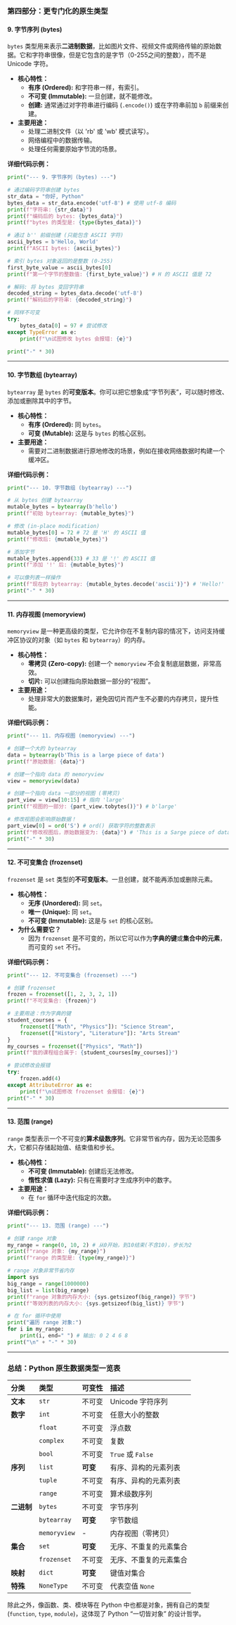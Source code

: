 
### 第四部分：更专门化的原生类型

#### 9. 字节序列 (bytes)

`bytes` 类型用来表示**二进制数据**，比如图片文件、视频文件或网络传输的原始数据。它和字符串很像，但是它包含的是字节（0-255之间的整数），而不是 Unicode 字符。

* **核心特性：**
  * **有序 (Ordered):** 和字符串一样，有索引。
  * **不可变 (Immutable):** 一旦创建，就不能修改。
  * **创建:** 通常通过对字符串进行编码 (`.encode()`) 或在字符串前加 `b` 前缀来创建。
* **主要用途：**
  * 处理二进制文件（以 'rb' 或 'wb' 模式读写）。
  * 网络编程中的数据传输。
  * 处理任何需要原始字节流的场景。

**详细代码示例：**

```python
print("--- 9. 字节序列 (bytes) ---")

# 通过编码字符串创建 bytes
str_data = "你好, Python"
bytes_data = str_data.encode('utf-8') # 使用 utf-8 编码
print(f"字符串: {str_data}")
print(f"编码后的 bytes: {bytes_data}")
print(f"bytes 的类型是: {type(bytes_data)}")

# 通过 b'' 前缀创建 (只能包含 ASCII 字符)
ascii_bytes = b'Hello, World'
print(f"ASCII bytes: {ascii_bytes}")

# 索引 bytes 对象返回的是整数 (0-255)
first_byte_value = ascii_bytes[0]
print(f"第一个字节的整数值: {first_byte_value}") # H 的 ASCII 值是 72

# 解码: 将 bytes 变回字符串
decoded_string = bytes_data.decode('utf-8')
print(f"解码后的字符串: {decoded_string}")

# 同样不可变
try:
    bytes_data[0] = 97 # 尝试修改
except TypeError as e:
    print(f"\n试图修改 bytes 会报错: {e}")

print("-" * 30)
```

---

#### 10. 字节数组 (bytearray)

`bytearray` 是 `bytes` 的**可变版本**。你可以把它想象成“字节列表”，可以随时修改、添加或删除其中的字节。

* **核心特性：**
  * **有序 (Ordered):** 同 `bytes`。
  * **可变 (Mutable):** 这是与 `bytes` 的核心区别。
* **主要用途：**
  * 需要对二进制数据进行原地修改的场景，例如在接收网络数据时构建一个缓冲区。

**详细代码示例：**

```python
print("--- 10. 字节数组 (bytearray) ---")

# 从 bytes 创建 bytearray
mutable_bytes = bytearray(b'hello')
print(f"初始 bytearray: {mutable_bytes}")

# 修改 (in-place modification)
mutable_bytes[0] = 72 # 72 是 'H' 的 ASCII 值
print(f"修改后: {mutable_bytes}")

# 添加字节
mutable_bytes.append(33) # 33 是 '!' 的 ASCII 值
print(f"添加 '!' 后: {mutable_bytes}")

# 可以像列表一样操作
print(f"现在的 bytearray: {mutable_bytes.decode('ascii')}") # 'Hello!'
print("-" * 30)
```

---

#### 11. 内存视图 (memoryview)

`memoryview` 是一种更高级的类型，它允许你在不复制内容的情况下，访问支持缓冲区协议的对象（如 `bytes` 和 `bytearray`）的内存。

* **核心特性：**
  * **零拷贝 (Zero-copy):** 创建一个 `memoryview` 不会复制底层数据，非常高效。
  * **切片:** 可以创建指向原始数据一部分的“视图”。
* **主要用途：**
  * 处理非常大的数据集时，避免因切片而产生不必要的内存拷贝，提升性能。

**详细代码示例：**

```python
print("--- 11. 内存视图 (memoryview) ---")

# 创建一个大的 bytearray
data = bytearray(b'This is a large piece of data')
print(f"原始数据: {data}")

# 创建一个指向 data 的 memoryview
view = memoryview(data)

# 创建一个指向 data 一部分的视图 (零拷贝)
part_view = view[10:15] # 指向 'large'
print(f"视图的一部分: {part_view.tobytes()}") # b'large'

# 修改视图会影响原始数据！
part_view[0] = ord('S') # ord() 获取字符的整数表示
print(f"修改视图后，原始数据变为: {data}") # 'This is a Sarge piece of data'
print("-" * 30)
```

---

#### 12. 不可变集合 (frozenset)

`frozenset` 是 `set` 类型的**不可变版本**。一旦创建，就不能再添加或删除元素。

* **核心特性：**
  * **无序 (Unordered):** 同 `set`。
  * **唯一 (Unique):** 同 `set`。
  * **不可变 (Immutable):** 这是与 `set` 的核心区别。
* **为什么需要它？**
  * 因为 `frozenset` 是不可变的，所以它可以作为**字典的键**或**集合中的元素**，而可变的 `set` 不行。

**详细代码示例：**

```python
print("--- 12. 不可变集合 (frozenset) ---")

# 创建 frozenset
frozen = frozenset([1, 2, 3, 2, 1])
print(f"不可变集合: {frozen}")

# 主要用途：作为字典的键
student_courses = {
    frozenset(["Math", "Physics"]): "Science Stream",
    frozenset(["History", "Literature"]): "Arts Stream"
}
my_courses = frozenset(["Physics", "Math"])
print(f"我的课程组合属于: {student_courses[my_courses]}")

# 尝试修改会报错
try:
    frozen.add(4)
except AttributeError as e:
    print(f"\n试图修改 frozenset 会报错: {e}")
print("-" * 30)
```

---

#### 13. 范围 (range)

`range` 类型表示一个不可变的**算术级数序列**。它非常节省内存，因为无论范围多大，它都只存储起始值、结束值和步长。

* **核心特性：**
  * **不可变 (Immutable):** 创建后无法修改。
  * **惰性求值 (Lazy):** 只有在需要时才生成序列中的数字。
* **主要用途：**
  * 在 `for` 循环中迭代指定的次数。

**详细代码示例：**

```python
print("--- 13. 范围 (range) ---")

# 创建 range 对象
my_range = range(0, 10, 2) # 从0开始，到10结束(不含10)，步长为2
print(f"range 对象: {my_range}")
print(f"range 的类型是: {type(my_range)}")

# range 对象非常节省内存
import sys
big_range = range(1000000)
big_list = list(big_range)
print(f"range 对象的内存大小: {sys.getsizeof(big_range)} 字节")
print(f"等效列表的内存大小: {sys.getsizeof(big_list)} 字节")

# 在 for 循环中使用
print("遍历 range 对象:")
for i in my_range:
    print(i, end=" ") # 输出: 0 2 4 6 8 
print("\n" + "-" * 30)
```

---

### 总结：Python 原生数据类型一览表

| 分类             | 类型           | 可变性         | 描述                   |
| :--------------- | :------------- | :------------- | :--------------------- |
| **文本**   | `str`        | 不可变         | Unicode 字符序列       |
| **数字**   | `int`        | 不可变         | 任意大小的整数         |
|                  | `float`      | 不可变         | 浮点数                 |
|                  | `complex`    | 不可变         | 复数                   |
|                  | `bool`       | 不可变         | `True` 或 `False`  |
| **序列**   | `list`       | **可变** | 有序、异构的元素列表   |
|                  | `tuple`      | 不可变         | 有序、异构的元素列表   |
|                  | `range`      | 不可变         | 算术级数序列           |
| **二进制** | `bytes`      | 不可变         | 字节序列               |
|                  | `bytearray`  | **可变** | 字节数组               |
|                  | `memoryview` | -              | 内存视图（零拷贝）     |
| **集合**   | `set`        | **可变** | 无序、不重复的元素集合 |
|                  | `frozenset`  | 不可变         | 无序、不重复的元素集合 |
| **映射**   | `dict`       | **可变** | 键值对集合             |
| **特殊**   | `NoneType`   | 不可变         | 代表空值 `None`      |

除此之外，像函数、类、模块等在 Python 中也都是对象，拥有自己的类型 (`function`, `type`, `module`)，这体现了 Python “一切皆对象” 的设计哲学。
